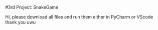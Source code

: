 #3rd Project: SnakeGame

Hi, please download all files and run them either in PyCharm or VScode thank you uwu
